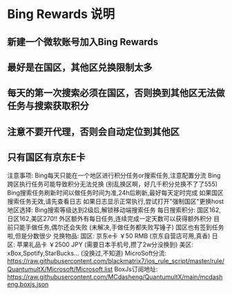 # Bing Rewards 说明  
## 新建一个微软账号加入Bing Rewards  
## 最好是在国区，其他区兑换限制太多  
## 每天的第一次搜索必须在国区，否则换到其他区无法做任务与搜索获取积分  
## 注意不要开代理，否则会自动定位到其他区
## 只有国区有京东E卡

注意事项:
  Bing每天只能在一个地区进行积分任务or搜索任务,注意配置分流
  Bing跨区执行任务可能导致积分无法兑换     (别乱换区啊，好几千积分兑换不了了555)
  Bing搜索任务刷新时间以做任务时间为准,24h后刷新,最好每天定时完成
  如果国区搜索任务无效,请先查看日志
    如果日志显示正常执行,尝试打开"强制国区"更换host
地区选择:
  Bing搜索等级达到2级后,解锁移动端搜索任务
    每日搜索积分: 国区162,日区162,美区270!!
  外区额外有每日任务,连续完成一定天数可以获得额外积分
    目前只能手做任务,偶尔还会失败         (未解决,手做任务都失败写锤子)
  国区也有签到任务啦,但是分数很少
兑换物品:
    国区: 京东e卡 ￥50 RMB               (京东自营店可用,真香)
    日区: 苹果礼品卡 ￥2500 JPY          (需要日本手机号,攒了2w分没换到)
    美区: xBox,Spotify,StarBucks...     (没换过,不知道)
MicroSoft分流:
    https://raw.githubusercontent.com/blackmatrix7/ios_rule_script/master/rule/QuantumultX/Microsoft/Microsoft.list
BoxJs订阅地址:
    https://raw.githubusercontent.com/MCdasheng/QuantumultX/main/mcdasheng.boxjs.json
